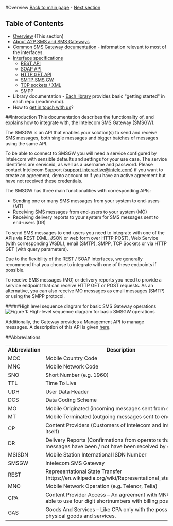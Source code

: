 #Overview
[Back to main page](https://github.com/Intelecom/sms/) - [Next section](/sections/About.md)

## Table of Contents

- [Overview](/sections/Overview.md) (This section)
- [About A2P SMS and SMS Gateways](/sections/About.md)
- [Common SMS Gateway documentation](/sections/Common.md) - information relevant to most of the interfaces.
- [Interface specifications](Interfaces-general.md)
	- [REST API](/sections/Interfaces/Rest.md)
	- [SOAP API](/sections/Interfaces/Soap.md)
	- [HTTP GET API](/sections/Interfaces/HTTP_Get.md)
	- [SMTP SMS GW](/sections/Interfaces/SMTP.md)
	- [TCP sockets / XML](/sections/Interfaces/TCP_XML.md)
	- [SMPP](/sections/Interfaces/SMPP.md)
- Library documentation - [Each library](#list-of-official-libraries) provides basic "getting started" in each repo (readme.md).
- How to [get in touch with us](/sections/Contact.md)?

##Introduction
This documentation describes the functionality of, and explains how to integrate with, the Intelecom SMS Gateway (SMSGW). 

The SMSGW is an API that enables your solution(s) to send and receive SMS messages, both single messages and bigger batches of messages using the same API. 

To be able to connect to SMSGW you will need a service configured by Intelecom with sensible defaults and settings for your use case.  The service identifiers are serviceid, as well as a username and password. Please contact Intelecom Support (support.interactive@intele.com) if you want to create an agreement, demo account or if you have an active agreement but have not received these credentials.

The SMSGW has three main functionalities with corresponding APIs:

- Sending one or many SMS messages from your system to end-users (MT)
- Receiving SMS messages from end-users to your system (MO)
- Receiving delivery reports to your system for SMS messages sent to end-users (DR)

To send SMS messages to end-users you need to integrate with one of the APIs via REST (XML, JSON or web form over HTTP POST), Web Service (with corresponding WSDL), email (SMTP), SMPP, TCP Sockets or via HTTP GET (with query parameters). 

Due to the flexibility of the REST / SOAP interfaces, we generally recommend that you choose to integrate with one of these endpoints if possible.

To receive SMS messages (MO) or delivery reports you need to provide a service endpoint that can receive HTTP GET or POST requests. As an alternative, you can also receive MO messages as email messages (SMTP) or using the SMPP protocol.

#####High level sequence diagram for basic SMS Gateway operations
![Figure 1: High-level sequence diagram for basic SMSGW operations](http://i.imgur.com/3CXClMd.jpg)

Additionally, the Gateway provides a Management API to manage messages. A description of this API is given [here](/sections/Management.api.md).

##Abbreviations

<table>
<tr><th>Abbreviation</th><th>Description</th></tr>	
<tr><td>MCC</td><td>Mobile Country Code</td></tr>	
<tr><td>MNC</td><td>Mobile Network Code</td></tr>	
<tr><td>SNO</td><td>Short Number (e.g. 1960)</td></tr>	
<tr><td>TTL</td><td>Time To Live</td></tr>	
<tr><td>UDH</td><td>User Data Header</td></tr>	
<tr><td>DCS</td><td>Data Coding Scheme</td></tr>	
<tr><td>MO</td><td>Mobile Originated (incoming messages sent from end users)</td></tr>	
<tr><td>MT</td><td>Mobile Terminated (outgoing messages sent to end users).</td></tr>	
<tr><td>CP</td><td>Content Providers (Customers of Intelecom and Intelecom itself)</td></tr>	
<tr><td>DR</td><td>Delivery Reports (Confirmations from operators that messages have been / not have been received by end-user)</td></tr>	
<tr><td>MSISDN</td><td> Mobile Station International ISDN Number</td></tr>	
<tr><td>SMSGW</td><td>Intelecom SMS Gateway</td></tr>	
<tr><td>REST</td><td>Representational State Transfer (https://en.wikipedia.org/wiki/Representational_state_transfer)</td></tr>	
<tr><td>MNO</td><td>Mobile Network Operation (e.g. Telenor, Telia)</td></tr>	
<tr><td>CPA</td><td>Content Provider Access – An agreement with MNOs to be able to use four digit shortnumbers with billing possibilities.</td></tr>	
<tr><td>GAS</td><td> Goods And Services – Like CPA only with the possibility to sell physical goods and services.</td></tr>	
</table>